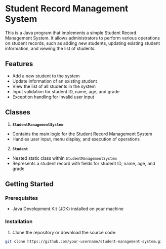 # Student Record Management System

This is a Java program that implements a simple Student Record Management System. It allows administrators to perform various operations on student records, such as adding new students, updating existing student information, and viewing the list of students.

## Features

- Add a new student to the system
- Update information of an existing student
- View the list of all students in the system
- Input validation for student ID, name, age, and grade
- Exception handling for invalid user input

## Classes

1. **`StudentManagementSystem`**
- Contains the main logic for the Student Record Management System
- Handles user input, menu display, and execution of operations

2. **`Student`**
- Nested static class within `StudentManagementSystem`
- Represents a student record with fields for student ID, name, age, and grade

## Getting Started

### Prerequisites

- Java Development Kit (JDK) installed on your machine

### Installation

1. Clone the repository or download the source code:

```bash
git clone https://github.com/your-username/student-management-system.git